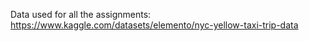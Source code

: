 Data used for all the assignments: https://www.kaggle.com/datasets/elemento/nyc-yellow-taxi-trip-data

